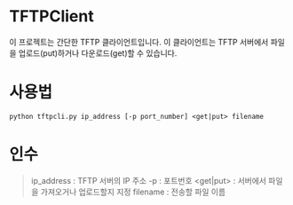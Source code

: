 # TFTPClient
이 프로젝트는 간단한 TFTP 클라이언트입니다. 이 클라이언트는 TFTP 서버에서 파일을 업로드(put)하거나 다운로드(get)할 수 있습니다.

# 사용법
    python tftpcli.py ip_address [-p port_number] <get|put> filename

# 인수
> ip_address : TFTP 서버의 IP 주소
> -p : 포트번호
> <get|put> : 서버에서 파일을 가져오거나 업로드할지 지정
> filename : 전송할 파일 이름
